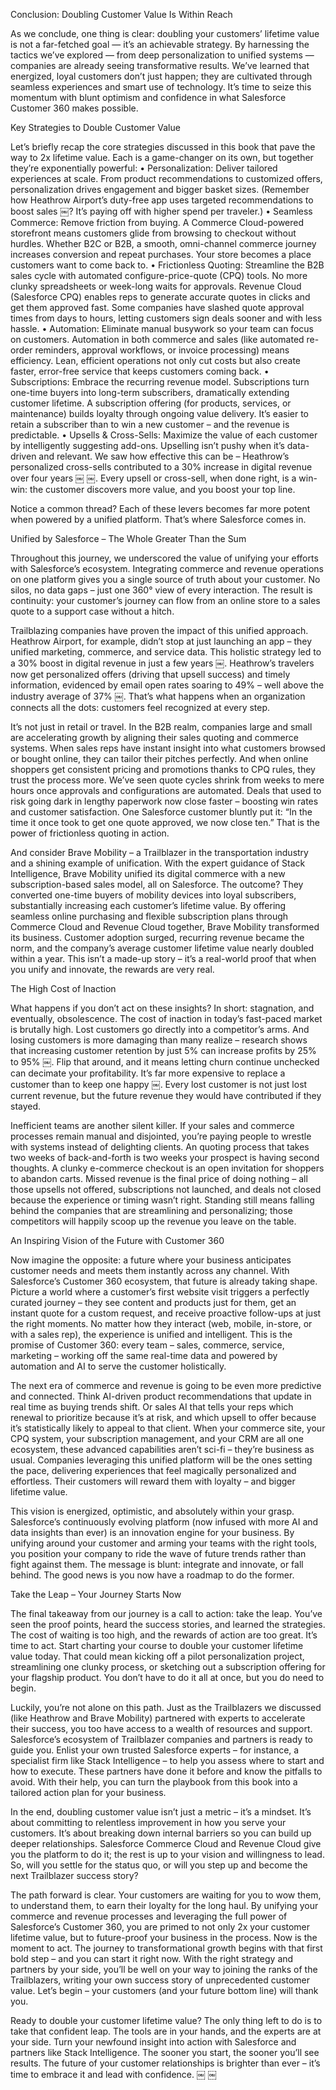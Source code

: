 Conclusion: Doubling Customer Value Is Within Reach

As we conclude, one thing is clear: doubling your customers’ lifetime value is not a far-fetched goal — it’s an achievable strategy. By harnessing the tactics we’ve explored — from deep personalization to unified systems — companies are already seeing transformative results. We’ve learned that energized, loyal customers don’t just happen; they are cultivated through seamless experiences and smart use of technology. It’s time to seize this momentum with blunt optimism and confidence in what Salesforce Customer 360 makes possible.

Key Strategies to Double Customer Value

Let’s briefly recap the core strategies discussed in this book that pave the way to 2x lifetime value. Each is a game-changer on its own, but together they’re exponentially powerful:
	•	Personalization: Deliver tailored experiences at scale. From product recommendations to customized offers, personalization drives engagement and bigger basket sizes. (Remember how Heathrow Airport’s duty-free app uses targeted recommendations to boost sales ￼? It’s paying off with higher spend per traveler.)
	•	Seamless Commerce: Remove friction from buying. A Commerce Cloud-powered storefront means customers glide from browsing to checkout without hurdles. Whether B2C or B2B, a smooth, omni-channel commerce journey increases conversion and repeat purchases. Your store becomes a place customers want to come back to.
	•	Frictionless Quoting: Streamline the B2B sales cycle with automated configure-price-quote (CPQ) tools. No more clunky spreadsheets or week-long waits for approvals. Revenue Cloud (Salesforce CPQ) enables reps to generate accurate quotes in clicks and get them approved fast. Some companies have slashed quote approval times from days to hours, letting customers sign deals sooner and with less hassle.
	•	Automation: Eliminate manual busywork so your team can focus on customers. Automation in both commerce and sales (like automated re-order reminders, approval workflows, or invoice processing) means efficiency. Lean, efficient operations not only cut costs but also create faster, error-free service that keeps customers coming back.
	•	Subscriptions: Embrace the recurring revenue model. Subscriptions turn one-time buyers into long-term subscribers, dramatically extending customer lifetime. A subscription offering (for products, services, or maintenance) builds loyalty through ongoing value delivery. It’s easier to retain a subscriber than to win a new customer – and the revenue is predictable.
	•	Upsells & Cross-Sells: Maximize the value of each customer by intelligently suggesting add-ons. Upselling isn’t pushy when it’s data-driven and relevant. We saw how effective this can be – Heathrow’s personalized cross-sells contributed to a 30% increase in digital revenue over four years ￼ ￼. Every upsell or cross-sell, when done right, is a win-win: the customer discovers more value, and you boost your top line.

Notice a common thread? Each of these levers becomes far more potent when powered by a unified platform. That’s where Salesforce comes in.

Unified by Salesforce – The Whole Greater Than the Sum

Throughout this journey, we underscored the value of unifying your efforts with Salesforce’s ecosystem. Integrating commerce and revenue operations on one platform gives you a single source of truth about your customer. No silos, no data gaps – just one 360° view of every interaction. The result is continuity: your customer’s journey can flow from an online store to a sales quote to a support case without a hitch.

Trailblazing companies have proven the impact of this unified approach. Heathrow Airport, for example, didn’t stop at just launching an app – they unified marketing, commerce, and service data. This holistic strategy led to a 30% boost in digital revenue in just a few years ￼. Heathrow’s travelers now get personalized offers (driving that upsell success) and timely information, evidenced by email open rates soaring to 49% – well above the industry average of 37% ￼. That’s what happens when an organization connects all the dots: customers feel recognized at every step.

It’s not just in retail or travel. In the B2B realm, companies large and small are accelerating growth by aligning their sales quoting and commerce systems. When sales reps have instant insight into what customers browsed or bought online, they can tailor their pitches perfectly. And when online shoppers get consistent pricing and promotions thanks to CPQ rules, they trust the process more. We’ve seen quote cycles shrink from weeks to mere hours once approvals and configurations are automated. Deals that used to risk going dark in lengthy paperwork now close faster – boosting win rates and customer satisfaction. One Salesforce customer bluntly put it: “In the time it once took to get one quote approved, we now close ten.” That is the power of frictionless quoting in action.

And consider Brave Mobility – a Trailblazer in the transportation industry and a shining example of unification. With the expert guidance of Stack Intelligence, Brave Mobility unified its digital commerce with a new subscription-based sales model, all on Salesforce. The outcome? They converted one-time buyers of mobility devices into loyal subscribers, substantially increasing each customer’s lifetime value. By offering seamless online purchasing and flexible subscription plans through Commerce Cloud and Revenue Cloud together, Brave Mobility transformed its business. Customer adoption surged, recurring revenue became the norm, and the company’s average customer lifetime value nearly doubled within a year. This isn’t a made-up story – it’s a real-world proof that when you unify and innovate, the rewards are very real.

The High Cost of Inaction

What happens if you don’t act on these insights? In short: stagnation, and eventually, obsolescence. The cost of inaction in today’s fast-paced market is brutally high. Lost customers go directly into a competitor’s arms. And losing customers is more damaging than many realize – research shows that increasing customer retention by just 5% can increase profits by 25% to 95% ￼. Flip that around, and it means letting churn continue unchecked can decimate your profitability. It’s far more expensive to replace a customer than to keep one happy ￼. Every lost customer is not just lost current revenue, but the future revenue they would have contributed if they stayed.

Inefficient teams are another silent killer. If your sales and commerce processes remain manual and disjointed, you’re paying people to wrestle with systems instead of delighting clients. An quoting process that takes two weeks of back-and-forth is two weeks your prospect is having second thoughts. A clunky e-commerce checkout is an open invitation for shoppers to abandon carts. Missed revenue is the final price of doing nothing – all those upsells not offered, subscriptions not launched, and deals not closed because the experience or timing wasn’t right. Standing still means falling behind the companies that are streamlining and personalizing; those competitors will happily scoop up the revenue you leave on the table.

An Inspiring Vision of the Future with Customer 360

Now imagine the opposite: a future where your business anticipates customer needs and meets them instantly across any channel. With Salesforce’s Customer 360 ecosystem, that future is already taking shape. Picture a world where a customer’s first website visit triggers a perfectly curated journey – they see content and products just for them, get an instant quote for a custom request, and receive proactive follow-ups at just the right moments. No matter how they interact (web, mobile, in-store, or with a sales rep), the experience is unified and intelligent. This is the promise of Customer 360: every team – sales, commerce, service, marketing – working off the same real-time data and powered by automation and AI to serve the customer holistically.

The next era of commerce and revenue is going to be even more predictive and connected. Think AI-driven product recommendations that update in real time as buying trends shift. Or sales AI that tells your reps which renewal to prioritize because it’s at risk, and which upsell to offer because it’s statistically likely to appeal to that client. When your commerce site, your CPQ system, your subscription management, and your CRM are all one ecosystem, these advanced capabilities aren’t sci-fi – they’re business as usual. Companies leveraging this unified platform will be the ones setting the pace, delivering experiences that feel magically personalized and effortless. Their customers will reward them with loyalty – and bigger lifetime value.

This vision is energized, optimistic, and absolutely within your grasp. Salesforce’s continuously evolving platform (now infused with more AI and data insights than ever) is an innovation engine for your business. By unifying around your customer and arming your teams with the right tools, you position your company to ride the wave of future trends rather than fight against them. The message is blunt: integrate and innovate, or fall behind. The good news is you now have a roadmap to do the former.

Take the Leap – Your Journey Starts Now

The final takeaway from our journey is a call to action: take the leap. You’ve seen the proof points, heard the success stories, and learned the strategies. The cost of waiting is too high, and the rewards of action are too great. It’s time to act. Start charting your course to double your customer lifetime value today. That could mean kicking off a pilot personalization project, streamlining one clunky process, or sketching out a subscription offering for your flagship product. You don’t have to do it all at once, but you do need to begin.

Luckily, you’re not alone on this path. Just as the Trailblazers we discussed (like Heathrow and Brave Mobility) partnered with experts to accelerate their success, you too have access to a wealth of resources and support. Salesforce’s ecosystem of Trailblazer companies and partners is ready to guide you. Enlist your own trusted Salesforce experts – for instance, a specialist firm like Stack Intelligence – to help you assess where to start and how to execute. These partners have done it before and know the pitfalls to avoid. With their help, you can turn the playbook from this book into a tailored action plan for your business.

In the end, doubling customer value isn’t just a metric – it’s a mindset. It’s about committing to relentless improvement in how you serve your customers. It’s about breaking down internal barriers so you can build up deeper relationships. Salesforce Commerce Cloud and Revenue Cloud give you the platform to do it; the rest is up to your vision and willingness to lead. So, will you settle for the status quo, or will you step up and become the next Trailblazer success story?

The path forward is clear. Your customers are waiting for you to wow them, to understand them, to earn their loyalty for the long haul. By unifying your commerce and revenue processes and leveraging the full power of Salesforce’s Customer 360, you are primed to not only 2x your customer lifetime value, but to future-proof your business in the process. Now is the moment to act. The journey to transformational growth begins with that first bold step – and you can start it right now. With the right strategy and partners by your side, you’ll be well on your way to joining the ranks of the Trailblazers, writing your own success story of unprecedented customer value. Let’s begin – your customers (and your future bottom line) will thank you.

Ready to double your customer lifetime value? The only thing left to do is to take that confident leap. The tools are in your hands, and the experts are at your side. Turn your newfound insight into action with Salesforce and partners like Stack Intelligence. The sooner you start, the sooner you’ll see results. The future of your customer relationships is brighter than ever – it’s time to embrace it and lead with confidence. ￼ ￼